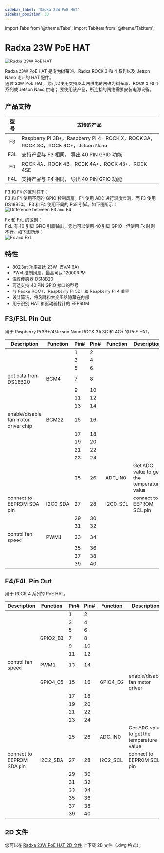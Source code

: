 ```yaml
---
sidebar_label: 'Radxa 23W PoE HAT'
sidebar_position: 33
---
```


import Tabs from '@theme/Tabs';
import TabItem from '@theme/TabItem';

# Radxa 23W PoE HAT

![Radxa 23W PoE HAT](/img/accessories/poe-hat/23w-poe.webp)

Radxa 23W PoE HAT 是专为树莓派、Radxa ROCK 3 和 4 系列以及 Jetson Nano 设计的 HAT 配件。  
通过 23W PoE HAT，您可以使用支持以太网供电的网络为树莓派、ROCK 3 和 4 系列或 Jetson Nano 供电； 
要使用该产品，所连接的网络需要安装电源设备。

<Tabs>
<TabItem value="specs" label="硬件介绍">

## 产品支持

|型号|支持的产品|
|:-:|-|
|F3|Raspberry Pi 3B+，Raspberry Pi 4，ROCK X，ROCK 3A，ROCK 3C，ROCK 4C+，Jetson Nano|
|F3L|支持产品与 F3 相同， 导出 40 PIN GPIO 功能|
|F4|ROCK 4A，ROCK 4B，ROCK 4A+，ROCK 4B+，ROCK 4SE|
|F4L|支持产品与 F4 相同， 导出 40 PIN GPIO 功能|

F3 和 F4 的区别在于：  
F3 和 F4 使用不同的 GPIO 控制风扇。F4 使用 ADC 进行温度检测，而 F3 使用 DS18B20。 
F3 和 F4 使用不同的 PoE 引脚。如下图所示：  
![Difference between F3 and F4](/img/accessories/poe-hat/23w-poe-f3f4.webp)

Fx 和 FxL 的区别：  
FxL 有 40 引脚 GPIO 引脚输出，您也可以使用 40 引脚 GPIO，但使用 Fx 时则不行。如下图所示：  
![Fx and FxL](/img/accessories/poe-hat/23w-poe-l.webp)

## 特性

- 802.3at 功率高达 23W（5V/4.6A）
- PWM 控制风扇，最高可达 12000RPM
- 温度传感器 DS18B20
- 可选支持 40 PIN GPIO 接口的型号
- 与 Radxa ROCK、Raspberry Pi 3B+ 和 Raspberry Pi 4 兼容
- 设计简洁，将风扇和大变压器隐藏在内部
- 用于识别 HAT 和驱动器探针的 EEPROM

</TabItem>

<TabItem value="hardware" label="Hareware Information">

## F3/F3L Pin Out

用于 Raspberry Pi 3B+/4/Jetson Nano ROCK 3A 3C 和 4C+ 的 PoE HAT。

<div className='gpio_style'>

|Description|Function|Pin#|Pin#|Function|Description|
|-|-|-|-|-|-|
|||1 |2 |||
|||3 |4 |||
|||5 |6 |||
|get data from DS18B20|BCM4|7 |8 |||
|||9 |10|||
|||11|12|||
|||13|14|||
|enable/disable fan motor driver chip|BCM22|15|16|||
|||17|18|||
|||19|20|||
|||21|22|||
|||23|24|||
|||25|26|ADC_IN0|Get ADC value to get the temperature value|
|connect to EEPROM SDA pin|I2C0_SDA|27|28|I2C0_SCL|connect to EEPROM SCL pin|
|||29|30|||
|||31|32|||
|control fan speed|PWM1|33|34|||
|||35|36|||
|||37|38|||
|||39|40|||

</div>

## F4/F4L Pin Out

用于 ROCK 4 系列的 PoE HAT。 

<div className='gpio_style'>

|Description|Function|Pin#|Pin#|Function|Description|
|-|-|-|-|-|-|
|||1 |2 |||
|||3 |4 |||
|||5 |6 |||
||GPIO2_B3|7 |8 |||
|||9 |10|||
|||11|12|||
|control fan speed|PWM1|13|14|||
||GPIO4_C5|15|16|GPIO4_D2|enable/disable fan motor driver|
|||17|18|||
|||19|20|||
|||21|22|||
|||23|24|||
|||25|26|ADC_IN0|Get ADC value to get the temperature value|
|connect to EEPROM SDA pin|I2C2_SDA|27|28|I2C2_SCL|connect to EEPROM SCL pin|
|||29|30|||
|||31|32|||
|||33|34|||
|||35|36|||
|||37|38|||
|||39|40|||

</div>

## 2D 文件

您可以在 [Radxa 23W PoE HAT 2D 文件](https://dl.radxa.com/accessories/poe-hat/rockpi_poe_hat_V1.2_20190521.dwg) 上下载 2D 文件（.dwg 格式）。

</TabItem>
</Tabs>
